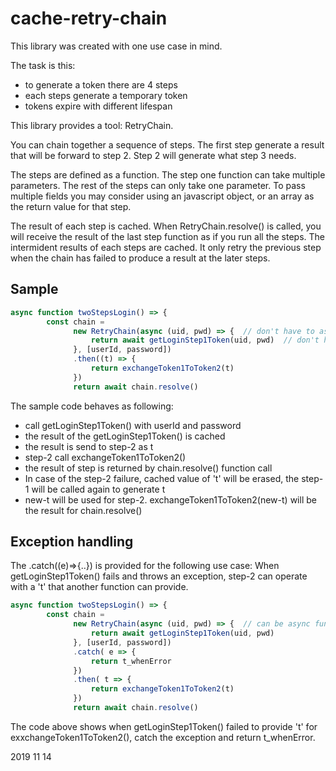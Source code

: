 # cache-retry-chain

This library was created with one use case in mind.

The task is this:
- to generate a token there are 4 steps
- each steps generate a temporary token
- tokens expire with different lifespan

This library provides a tool: RetryChain.

You can chain together a sequence of steps. The first step generate a result
that will be forward to step 2. Step 2 will generate what step 3 needs.

The steps are defined as a function. The step one function can take multiple parameters.
The rest of the steps can only take one parameter. To pass multiple fields you may consider
using an javascript object, or an array as the return value for that step.

The result of each step is cached. When RetryChain.resolve() is called, you will receive
the result of the last step function as if you run all the steps. The intermident results
of each steps are cached. It only retry the previous step when the chain has failed to produce
a result at the later steps.

## Sample
```javascript
async function twoStepsLogin() => {
        const chain =
              new RetryChain(async (uid, pwd) => {  // don't have to async function
                  return await getLoginStep1Token(uid, pwd)  // don't have to async function
              }, [userId, password])
              .then((t) => {
                  return exchangeToken1ToToken2(t)
              })
              return await chain.resolve()
```
The sample code behaves as following:
- call getLoginStep1Token() with userId and password
- the result of the getLoginStep1Token() is cached
- the result is send to step-2 as t
- step-2 call exchangeToken1ToToken2()
- the result of step is returned by chain.resolve() function call
- In case of the step-2 failure, cached value of 't' will be erased, the step-1 will be called again to generate t
- new-t will be used for step-2. exchangeToken1ToToken2(new-t) will be the result for chain.resolve()


## Exception handling
The .catch((e)=>{..}) is provided for the following use case:
When getLoginStep1Token() fails and throws an exception, step-2 can operate with a 't' that another function can provide.
```javascript
async function twoStepsLogin() => {
        const chain =
              new RetryChain(async (uid, pwd) => {  // can be async function
                  return await getLoginStep1Token(uid, pwd)
              }, [userId, password])
              .catch( e => {
                  return t_whenError
              })
              .then( t => {
                  return exchangeToken1ToToken2(t)
              })
              return await chain.resolve()
```
The code above shows when getLoginStep1Token() failed to provide 't' for exxchangeToken1ToToken2(),
catch the exception and return t_whenError.

2019 11 14
